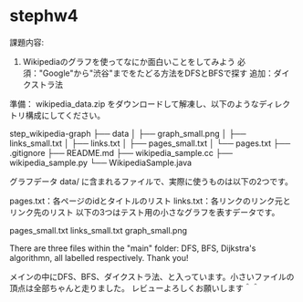 # stephw4

課題内容:
1. Wikipediaのグラフを使ってなにか面白いことをしてみよう
必須："Google"から"渋谷"までをたどる方法をDFSとBFSで探す
追加：ダイクストラ法

準備：
wikipedia_data.zip をダウンロードして解凍し、以下のようなディレクトリ構成にしてください。

step_wikipedia-graph
├── data
│   ├── graph_small.png
│   ├── links_small.txt
│   ├── links.txt
│   ├── pages_small.txt
│   └── pages.txt
├── .gitignore
├── README.md
├── wikipedia_sample.cc
├── wikipedia_sample.py
└── WikipediaSample.java

グラフデータ
data/ に含まれるファイルで、実際に使うものは以下の2つです。

pages.txt：各ページのidとタイトルのリスト
links.txt：各リンクのリンク元とリンク先のリスト
以下の3つはテスト用の小さなグラフを表すデータです。

pages_small.txt
links_small.txt
graph_small.png

There are three files within the "main" folder: DFS, BFS, Dijkstra's algorithmn, all labelled respectively.
Thank you!

メインの中にDFS、BFS、ダイクストラ法、と入っています。小さいファイルの頂点は全部ちゃんと走りました。
レビューよろしくお願いします＾＾
